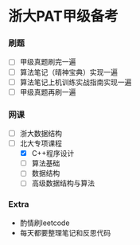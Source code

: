 # 浙大PAT甲级备考


### 刷题
- [ ] 甲级真题刷完一遍
- [ ] 算法笔记（晴神宝典）实现一遍
- [ ] 算法笔记上机训练实战指南实现一遍
- [ ] 甲级真题再刷一遍

### 网课
- [ ] 浙大数据结构
- [ ] 北大专项课程
  - [X] C++程序设计
  - [ ] 算法基础
  - [ ] 数据结构
  - [ ] 高级数据结构与算法

### Extra
- 酌情刷leetcode
- 每天都要整理笔记和反思代码
